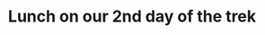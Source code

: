 ---
title: Lunch on our 2nd day of the trek
category: blog
lat: 18.62866
lng: 98.63509
image: https://s3-us-west-2.amazonaws.com/travels2013/2014-01-11 22:36:25 PST.jpg
observation: 20140111223625PST
---